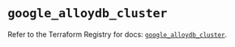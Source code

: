 # `google_alloydb_cluster`

Refer to the Terraform Registry for docs: [`google_alloydb_cluster`](https://registry.terraform.io/providers/hashicorp/google/6.15.0/docs/resources/alloydb_cluster).
